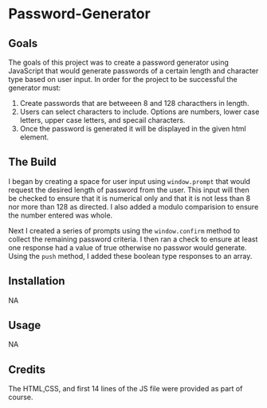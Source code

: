 # Password-Generator

## Goals
The goals of this project was to create a password generator using JavaScript that would generate passwords of a certain length and character type based on user input. In order for the project to be successful the generator must:

1. Create passwords that are betweeen 8 and 128 characthers in length. 
2. Users can select characters to include. Options are numbers, lower case letters, upper case letters, and specail characters. 
3. Once the password is generated it will be displayed in the given html element. 

## The Build

I began by creating a space for user input using `window.prompt` that would request the desired length of password from the user. This input will then be checked to ensure that it is numerical only and that it is not less than 8 nor more than 128 as directed. I also added a modulo comparision to ensure the number entered was whole. 

Next I created a series of prompts using the `window.confirm` method to collect the remaining password criteria. I then ran a check to ensure at least one response had a value of true otherwise no passwor would generate. Using the `push` method, I added these boolean type responses to an array. 

## Installation
NA

## Usage
NA

## Credits
The HTML,CSS, and first 14 lines of the JS file were provided as part of course. 
